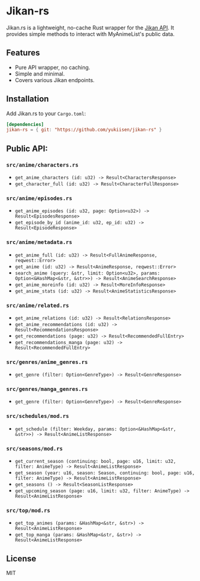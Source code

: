 # Jikan-rs

Jikan.rs is a lightweight, no-cache Rust wrapper for the [Jikan API](https://jikan.moe/). It provides simple methods to interact with MyAnimeList's public data.

## Features
- Pure API wrapper, no caching.
- Simple and minimal.
- Covers various Jikan endpoints.

## Installation
Add Jikan.rs to your `Cargo.toml`:

```toml
[dependencies]
jikan-rs = { git: "https://github.com/yukiisen/jikan-rs" }
```

## Public API:

### `src/anime/characters.rs`
- `get_anime_characters (id: u32) -> Result<CharactersResponse>`
- `get_character_full (id: u32) -> Result<CharacterFullResponse>`

### `src/anime/episodes.rs`
- `get_anime_episodes (id: u32, page: Option<u32>) -> Result<EpisodesResponse>`
- `get_episode_by_id (anime_id: u32, ep_id: u32) -> Result<EpisodeResponse>`

### `src/anime/metadata.rs`
- `get_anime_full (id: u32) -> Result<FullAnimeResponse, reqwest::Error>`
- `get_anime (id: u32) -> Result<AnimeResponse, reqwest::Error>`
- `search_anime (query: &str, limit: Option<u32>, params: Option<&HashMap<&str, &str>>) -> Result<AnimeSearchResponse>`
- `get_anime_moreinfo (id: u32) -> Result<MoreInfoResponse>`
- `get_anime_stats (id: u32) -> Result<AnimeStatisticsResponse>`

### `src/anime/related.rs`
- `get_anime_relations (id: u32) -> Result<RelationsResponse>`
- `get_anime_recommendations (id: u32) -> Result<RecommendationsResponse>`
- `get_recommendations (page: u32) -> Result<RecommendedFullEntry>`
- `get_recommendations_manga (page: u32) -> Result<RecommendedFullEntry>`

### `src/genres/anime_genres.rs`
- `get_genre (filter: Option<GenreType>) -> Result<GenreResponse>`

### `src/genres/manga_genres.rs`
- `get_genre (filter: Option<GenreType>) -> Result<GenreResponse>`

### `src/schedules/mod.rs`
- `get_schedule (filter: Weekday, params: Option<&HashMap<&str, &str>>) -> Result<AnimeListResponse>`

### `src/seasons/mod.rs`
- `get_current_season (continuing: bool, page: u16, limit: u32, filter: AnimeType) -> Result<AnimeListResponse>`
- `get_season (year: u16, season: Season, continuing: bool, page: u16, filter: AnimeType) -> Result<AnimeListResponse>`
- `get_seasons () -> Result<SeasonListResponse>`
- `get_upcoming_season (page: u16, limit: u32, filter: AnimeType) -> Result<AnimeListResponse>`

### `src/top/mod.rs`
- `get_top_animes (params: &HashMap<&str, &str>) -> Result<AnimeListResponse>`
- `get_top_manga (params: &HashMap<&str, &str>) -> Result<AnimeListResponse>`

## License
MIT
